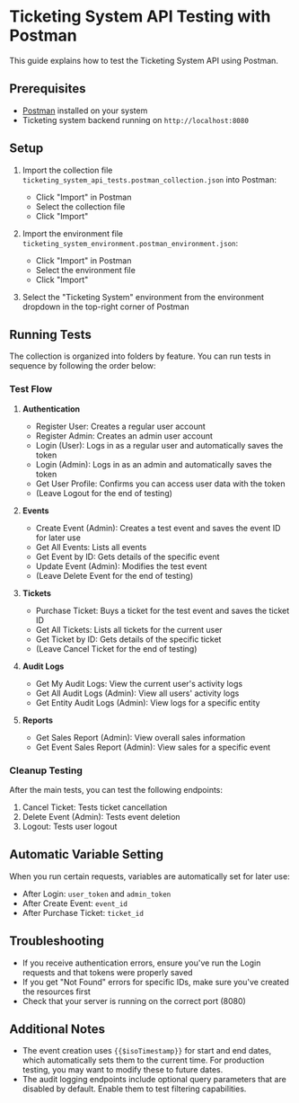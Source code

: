 # Ticketing System API Testing with Postman

This guide explains how to test the Ticketing System API using Postman.

## Prerequisites

- [Postman](https://www.postman.com/downloads/) installed on your system
- Ticketing system backend running on `http://localhost:8080`

## Setup

1. Import the collection file `ticketing_system_api_tests.postman_collection.json` into Postman:

   - Click "Import" in Postman
   - Select the collection file
   - Click "Import"

2. Import the environment file `ticketing_system_environment.postman_environment.json`:

   - Click "Import" in Postman
   - Select the environment file
   - Click "Import"

3. Select the "Ticketing System" environment from the environment dropdown in the top-right corner of Postman

## Running Tests

The collection is organized into folders by feature. You can run tests in sequence by following the order below:

### Test Flow

1. **Authentication**

   - Register User: Creates a regular user account
   - Register Admin: Creates an admin user account
   - Login (User): Logs in as a regular user and automatically saves the token
   - Login (Admin): Logs in as an admin and automatically saves the token
   - Get User Profile: Confirms you can access user data with the token
   - (Leave Logout for the end of testing)

2. **Events**

   - Create Event (Admin): Creates a test event and saves the event ID for later use
   - Get All Events: Lists all events
   - Get Event by ID: Gets details of the specific event
   - Update Event (Admin): Modifies the test event
   - (Leave Delete Event for the end of testing)

3. **Tickets**

   - Purchase Ticket: Buys a ticket for the test event and saves the ticket ID
   - Get All Tickets: Lists all tickets for the current user
   - Get Ticket by ID: Gets details of the specific ticket
   - (Leave Cancel Ticket for the end of testing)

4. **Audit Logs**

   - Get My Audit Logs: View the current user's activity logs
   - Get All Audit Logs (Admin): View all users' activity logs
   - Get Entity Audit Logs (Admin): View logs for a specific entity

5. **Reports**
   - Get Sales Report (Admin): View overall sales information
   - Get Event Sales Report (Admin): View sales for a specific event

### Cleanup Testing

After the main tests, you can test the following endpoints:

1. Cancel Ticket: Tests ticket cancellation
2. Delete Event (Admin): Tests event deletion
3. Logout: Tests user logout

## Automatic Variable Setting

When you run certain requests, variables are automatically set for later use:

- After Login: `user_token` and `admin_token`
- After Create Event: `event_id`
- After Purchase Ticket: `ticket_id`

## Troubleshooting

- If you receive authentication errors, ensure you've run the Login requests and that tokens were properly saved
- If you get "Not Found" errors for specific IDs, make sure you've created the resources first
- Check that your server is running on the correct port (8080)

## Additional Notes

- The event creation uses `{{$isoTimestamp}}` for start and end dates, which automatically sets them to the current time. For production testing, you may want to modify these to future dates.
- The audit logging endpoints include optional query parameters that are disabled by default. Enable them to test filtering capabilities.
